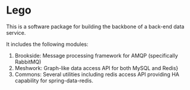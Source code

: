# Lego

This is a software package for building the backbone of a back-end data service.

It includes the following modules:

1. Brookside: Message processing framework for AMQP (specifically RabbitMQ)
2. Meshwork:  Graph-like data access API for both MySQL and Redis}
3. Commons:   Several utilities including redis access API providing HA capability for spring-data-redis.

